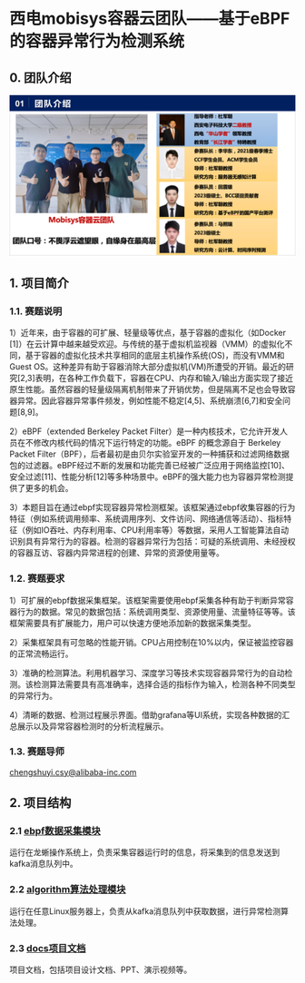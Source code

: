 # 西电mobisys容器云团队——基于eBPF的容器异常行为检测系统

## 0. 团队介绍

<img src="./.imgs/VGkvHA.png" alt="CleanShot_2024-08-04_at_16.29.14@2x" style="zoom:50%;" />

## 1. 项目简介

### 1.1. 赛题说明

1）近年来，由于容器的可扩展、轻量级等优点，基于容器的虚拟化（如Docker [1]）在云计算中越来越受欢迎。与传统的基于虚拟机监视器（VMM）的虚拟化不同，基于容器的虚拟化技术共享相同的底层主机操作系统(OS)，而没有VMM和Guest OS。这种差异有助于容器消除大部分虚拟机(VM)所遭受的开销。最近的研究[2,3]表明，在各种工作负载下，容器在CPU、内存和输入/输出方面实现了接近原生性能。虽然容器的轻量级隔离机制带来了开销优势，但是隔离不足也会导致容器异常。因此容器异常事件频发，例如性能不稳定[4,5]、系统崩溃[6,7]和安全问题[8,9]。 

2）eBPF（extended Berkeley Packet Filter）是一种内核技术，它允许开发人员在不修改内核代码的情况下运行特定的功能。eBPF 的概念源自于 Berkeley Packet Filter（BPF），后者最初是由贝尔实验室开发的一种捕获和过滤网络数据包的过滤器。eBPF经过不断的发展和功能完善已经被广泛应用于网络监控[10]、安全过滤[11]、性能分析[12]等多种场景中。eBPF的强大能力也为容器异常检测提供了更多的机会。 

3）本题目旨在通过ebpf实现容器异常检测框架。该框架通过ebpf收集容器的行为特征（例如系统调用频率、系统调用序列、文件访问、网络通信等活动）、指标特征（例如IO吞吐、内存利用率、CPU利用率等）等数据，采用人工智能算法自动识别具有异常行为的容器。检测的容器异常行为包括：可疑的系统调用、未经授权的容器互访、容器内异常进程的创建、异常的资源使用量等。

### 1.2. 赛题要求

1）可扩展的ebpf数据采集框架。该框架需要使用ebpf采集各种有助于判断异常容器行为的数据。常见的数据包括：系统调用类型、资源使用量、流量特征等等。该框架需要具有扩展能力，用户可以快速方便地添加新的数据采集类型。 

2）采集框架具有可忽略的性能开销。CPU占用控制在10%以内，保证被监控容器的正常流畅运行。

3）准确的检测算法。利用机器学习、深度学习等技术实现容器异常行为的自动检测。该检测算法需要具有高准确率，选择合适的指标作为输入，检测各种不同类型的异常行为。 

4）清晰的数据、检测过程展示界面。借助grafana等UI系统，实现各种数据的汇总展示以及异常容器检测时的分析流程展示。

### 1.3. 赛题导师

[chengshuyi.csy@alibaba-inc.com](mailto:chengshuyi.csy@alibaba-inc.com)

## 2. 项目结构

### 2.1 [ebpf数据采集模块](./ebpf数据采集模块/)
运行在龙蜥操作系统上，负责采集容器运行时的信息，将采集到的信息发送到kafka消息队列中。

### 2.2 [algorithm算法处理模块](./algorithm算法处理模块/)
运行在任意Linux服务器上，负责从kafka消息队列中获取数据，进行异常检测算法处理。

### 2.3 [docs项目文档](./docs项目文档/)
项目文档，包括项目设计文档、PPT、演示视频等。